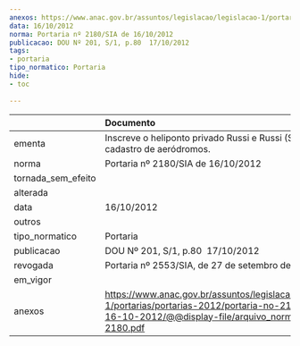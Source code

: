 ```yaml
---
anexos: https://www.anac.gov.br/assuntos/legislacao/legislacao-1/portarias/portarias-2012/portaria-no-2180-sia-de-16-10-2012/@@display-file/arquivo_norma/PA2012-2180.pdf
data: 16/10/2012
norma: Portaria nº 2180/SIA de 16/10/2012
publicacao: DOU Nº 201, S/1, p.80  17/10/2012
tags:
- portaria
tipo_normatico: Portaria
hide: 
- toc 
 
---
```


|                    | Documento                                                                                                                                                         |
|:-------------------|:------------------------------------------------------------------------------------------------------------------------------------------------------------------|
| ementa             | Inscreve o heliponto privado Russi e Russi (SC) no cadastro de aeródromos.                                                                                        |
| norma              | Portaria nº 2180/SIA de 16/10/2012                                                                                                                                |
| tornada_sem_efeito |                                                                                                                                                                   |
| alterada           |                                                                                                                                                                   |
| data               | 16/10/2012                                                                                                                                                        |
| outros             |                                                                                                                                                                   |
| tipo_normatico     | Portaria                                                                                                                                                          |
| publicacao         | DOU Nº 201, S/1, p.80  17/10/2012                                                                                                                                 |
| revogada           | Portaria nº 2553/SIA, de 27 de setembro de 2016.                                                                                                                  |
| em_vigor           |                                                                                                                                                                   |
| anexos             | https://www.anac.gov.br/assuntos/legislacao/legislacao-1/portarias/portarias-2012/portaria-no-2180-sia-de-16-10-2012/@@display-file/arquivo_norma/PA2012-2180.pdf |